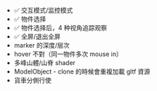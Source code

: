 - ✅ 交互模式/监控模式
- ✅ 物件选择
- ✅ 物件选择后，4 种视角追踪观察
- ✅ 全屏/退出全屏
- marker 的深度/层次
- hover 不對（同一物件多次 mouse in）
- 多峰山體/山脊 shader
- ModelObject - clone 的時候會重複加載 gltf 資源
- 貨車分側行使